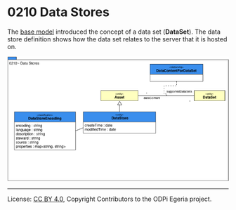 <!-- SPDX-License-Identifier: CC-BY-4.0 -->
<!-- Copyright Contributors to the ODPi Egeria project. -->

# 0210 Data Stores

The [base model](0010-Base-Model.md) introduced the concept of a data set (**DataSet**).
The data store definition shows how the data set relates to the server that it is hosted on.

![UML](0210-Data-Stores.png)



----
License: [CC BY 4.0](https://creativecommons.org/licenses/by/4.0/),
Copyright Contributors to the ODPi Egeria project.